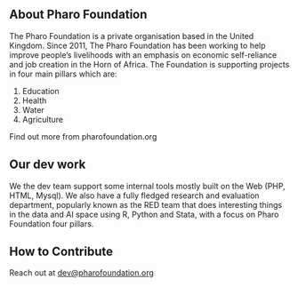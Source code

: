 ## About Pharo Foundation

The Pharo Foundation is a private organisation based in the United Kingdom. Since 2011, The Pharo Foundation has been working to help improve people’s livelihoods with an emphasis on economic self-reliance and job creation in the Horn of Africa. The Foundation is supporting projects in four main pillars which are:

1. Education
2. Health
3. Water
4. Agriculture

Find out more from pharofoundation.org

## Our dev work

We the dev team support some internal tools mostly built on the Web (PHP, HTML, Mysql). We also have a fully fledged research and evaluation department, popularly known as the RED team that does interesting things in the data and AI space using R, Python and Stata, with a focus on Pharo Foundation four pillars.

## How to Contribute

Reach out at dev@pharofoundation.org

<!--

**Here are some ideas to get you started:**

🙋‍♀️ A short introduction - what is your organization all about?
🌈 Contribution guidelines - how can the community get involved?
👩‍💻 Useful resources - where can the community find your docs? Is there anything else the community should know?
🍿 Fun facts - what does your team eat for breakfast?
🧙 Remember, you can do mighty things with the power of [Markdown](https://docs.github.com/github/writing-on-github/getting-started-with-writing-and-formatting-on-github/basic-writing-and-formatting-syntax)
-->
